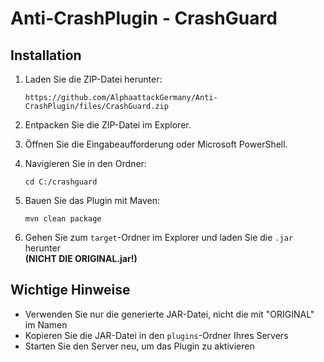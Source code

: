 # Anti-CrashPlugin - CrashGuard

## Installation

1. Laden Sie die ZIP-Datei herunter:
   ```shell
   https://github.com/AlphaattackGermany/Anti-CrashPlugin/files/CrashGuard.zip
   ```

2. Entpacken Sie die ZIP-Datei im Explorer.

3. Öffnen Sie die Eingabeaufforderung oder Microsoft PowerShell.

4. Navigieren Sie in den Ordner:
   ```shell
   cd C:/crashguard
   ```

5. Bauen Sie das Plugin mit Maven:
   ```shell
   mvn clean package
   ```

6. Gehen Sie zum `target`-Ordner im Explorer und laden Sie die `.jar` herunter  
   **(NICHT DIE ORIGINAL.jar!)**

## Wichtige Hinweise

- Verwenden Sie nur die generierte JAR-Datei, nicht die mit "ORIGINAL" im Namen
- Kopieren Sie die JAR-Datei in den `plugins`-Ordner Ihres Servers
- Starten Sie den Server neu, um das Plugin zu aktivieren
